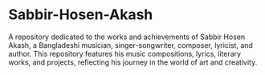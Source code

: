 # Sabbir-Hosen-Akash
A repository dedicated to the works and achievements of Sabbir Hosen Akash, a Bangladeshi musician, singer-songwriter, composer, lyricist, and author. This repository features his music compositions, lyrics, literary works, and projects, reflecting his journey in the world of art and creativity.
